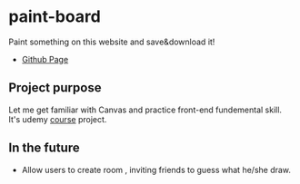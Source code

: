 # paint-board

Paint something on this website and save&download it!

- [Github Page](https://keila0933.github.io/paint-board/)

## Project purpose
Let me get familiar with Canvas and practice front-end fundemental skill.
It's udemy [course](https://www.udemy.com/course/javascript-web-projects-to-build-your-portfolio-resume/) project.

## In the future
- Allow users to create room , inviting friends to guess what he/she draw.
